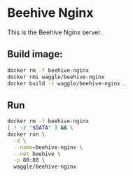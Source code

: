 
# Beehive Nginx
 

This is the Beehive Nginx server. 

## Build image:
```bash
docker rm -f beehive-nginx
docker rmi waggle/beehive-nginx
docker build -t waggle/beehive-nginx .
```


## Run
```bash
docker rm -f beehive-nginx
[ ! -z "$DATA" ] && \
docker run \
  -d \
  --name=beehive-nginx \
  --net beehive \
  -p 80:80 \
  waggle/beehive-nginx
```
